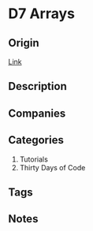 # D7 Arrays

## Origin

[Link](https://www.hackerrank.com/challenges/30-arrays)

## Description

## Companies

## Categories

1. Tutorials
1. Thirty Days of Code

## Tags

## Notes